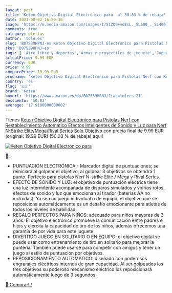 ```yaml
---
layout: post
title: 'Keten Objetivo Digital Electrónico para  al 50.03 % de rebaja'
date: 2021-08-02 16:50:36
image: 'https://m.media-amazon.com/images/I/51ZQ9+vdEsL._SL500_._SL400_.jpg'
comments: true
category: ofertas
author: 'tole.es'
slug: 'B07S39HPNJ-es Keten Objetivo Digital Electrónico para Pistolas Nerf con...'
sku: 'B07S39HPNJ-es'
tags: [ 'Aire libre y deportes','Armas y proyectiles de juguete','Juguetes','Juguetes y juegos','keten','nerf', ]
actualPrice: 9.99 EUR
currency: EUR
price: 9.99
comparePrice: 19.99 EUR
prodname: 'Keten Objetivo Digital Electrónico para Pistolas Nerf con Restablecimiento Automático  Efectos Inteligentes de Sonido y Luz  para Nerf N-Strike Elite/Mega/Rival Series  Solo Objetivo '
country: 'es'
flag: '🇪🇸'
brand: 'Keten'
buyurl: 'https://www.amazon.es/dp/B07S39HPNJ/?tag=tolees-21'
descuento: '50.03'
average: '17.9100000000002'
---
```


Tienes [Keten Objetivo Digital Electrónico para Pistolas Nerf con Restablecimiento Automático  Efectos Inteligentes de Sonido y Luz  para Nerf N-Strike Elite/Mega/Rival Series  Solo Objetivo ](https://www.amazon.es/dp/B07S39HPNJ/?tag=tolees-21) con precio final de  9.99 EUR (original: 19.99 EUR) (50.03 %  de rebaja) aqui!

[![Keten Objetivo Digital Electrónico para ](https://m.media-amazon.com/images/I/51ZQ9+vdEsL._SL500_._SL400_.jpg)](https://www.amazon.es/dp/B07S39HPNJ/?tag=tolees-21)

🔎:

- PUNTUACIÓN ELECTRÓNICA - Marcador digital de puntuaciones; se reiniciará al golpear el objetivo, al golpear 3 objetivos se obtendrá 1 punto. Perfecto para pistolas Nerf N-strike Elite / Mega y Rival Series.
- EFECTO DE SONIDO Y LUZ: el objetivo de puntuación eléctrica tiene una luz intermitente acompañada de disparos simulados y vidrios rotos, efectos de sonido y luz que emocionan al tirador (baterías AA no incluidas). Ya sea un juego individual o de equipo, el objetivo que se reposiciona automáticamente es un desafío emocionante para atletas de todos los niveles de habilidad.
- REGALO PERFECTOS PARA NIÑOS: adecuado para niños mayores de 3 años. El objetivo electrónico promueve la comunicación entre padres e hijos y ejercita la capacidad de tiro de los niños, además ofrecemos una garantía de por vida para este juguete.
- DIVERTIDO JUEGO EN SOLITARIO O EN EQUIPO: el objetivo digital se puede usar como entrenamiento de tiro en solitario para mejorar la puntería. También puede usarse para competir con amigos y tener un juego al estilo de puntuación por objetivos.
- REPOSICIONAMIENTO AUTOMÁTICO: diseñado con poderosos engranajes eléctricos internos de gran capacidad. Al ser golpeados los tres objetivos su poderoso mecanismo eléctrico los reposicionará automáticamente luego de 3 segundos.

[🛒 Comprar!!!](https://www.amazon.es/dp/B07S39HPNJ/?tag=tolees-21)
